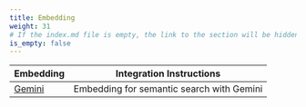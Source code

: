 ```yaml
---
title: Embedding
weight: 31
# If the index.md file is empty, the link to the section will be hidden from the sidebar
is_empty: false
---
```


| Embedding | Integration Instructions |
|---|---|
| [Gemini](./gemini/) | Embedding for semantic search with Gemini |